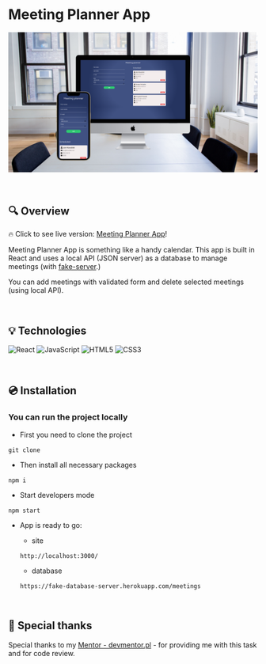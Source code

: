 # Meeting Planner App

![screen app](./assets/screen-app.png)

&nbsp;

## :mag: Overview

:fire: Click to see live version: [Meeting Planner App](https://kubaparol.github.io/meeting-planner/)!

Meeting Planner App is something like a handy calendar. This app is built in React and uses a local API (JSON server) as a database to manage meetings (with [fake-server](https://github.com/kubaparol/fake-json-server-heroku).)

You can add meetings with validated form and delete selected meetings (using local API).

&nbsp;

## :bulb: Technologies

![React](https://img.shields.io/badge/react-%2320232a.svg?style=for-the-badge&logo=react&logoColor=%2361DAFB)
![JavaScript](https://img.shields.io/badge/javascript-%23323330.svg?style=for-the-badge&logo=javascript&logoColor=%23F7DF1E)
![HTML5](https://img.shields.io/badge/html5-%23E34F26.svg?style=for-the-badge&logo=html5&logoColor=white)
![CSS3](https://img.shields.io/badge/css3-%231572B6.svg?style=for-the-badge&logo=css3&logoColor=white)

&nbsp;

## :cd: Installation

### You can run the project locally 

- First you need to clone the project

``` 
git clone
```

- Then install all necessary packages

```
npm i
```
- Start developers mode

```
npm start
```

- App is ready to go:

  -  site
  ```
  http://localhost:3000/
  ```
  - database
  
  ```
  https://fake-database-server.herokuapp.com/meetings
  ```


&nbsp;

## :clap: Special thanks

Special thanks to my [Mentor - devmentor.pl](https://devmentor.pl/) - for providing me with this task and for code review.